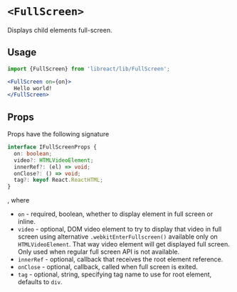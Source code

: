 # `<FullScreen>`

Displays child elements full-screen.

## Usage

```jsx
import {FullScreen} from 'libreact/lib/FullScreen';

<FullScreen on={on}>
  Hello world!
</FullScreen>
```

## Props

Props have the following signature

```ts
interface IFullScreenProps {
  on: boolean;
  video?: HTMLVideoElement;
  innerRef?: (el) => void;
  onClose?: () => void;
  tag?: keyof React.ReactHTML;
}
```

, where

  - `on` - required, boolean, whether to display element in full screen or inline.
  - `video` - optional, DOM video element to try to display that video in full screen using alternative `.webkitEnterFullscreen()`
  available only on `HTMLVideoElement`. That way video element will get displayed full screen. Only used when regular full screen
  API is not available.
  - `innerRef` - optional, callback that receives the root element reference.
  - `onClose` - optional, callback, called when full screen is exited.
  - `tag` - optional, string, specifying tag name to use for root element, defaults to `div`.
